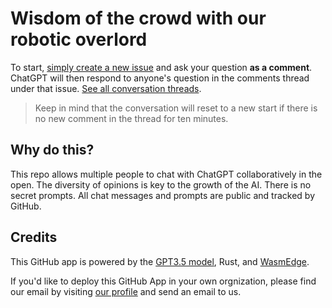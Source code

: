 # Wisdom of the crowd with our robotic overlord

To start, [simply create a new issue](https://github.com/second-state/chat-with-chatgpt/issues/new) and ask your question **as a comment**. ChatGPT will then respond to anyone's question in the comments thread under that issue. [See all conversation threads](https://github.com/second-state/chat-with-chatgpt/issues).

> Keep in mind that the conversation will reset to a new start if there is no new comment in the thread for ten minutes.

## Why do this?

This repo allows multiple people to chat with ChatGPT collaboratively in the open. The diversity of opinions is key to the growth of the AI. There is no secret prompts. All chat messages and prompts are public and tracked by GitHub.

## Credits

This GitHub app is powered by the [GPT3.5 model](https://openai.com/blog/introducing-chatgpt-and-whisper-apis), Rust, and [WasmEdge](https://github.com/WasmEdge/WasmEdge).

If you'd like to deploy this GitHub App in your own orgnization, please find our email by visiting [our profile](https://github.com/second-state) and send an email to us.
